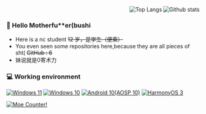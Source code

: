 <a href="https://github.com/anuraghazra/github-readme-stats"><img align="right" alt="Github stats" src="https://github-readme-stats.vercel.app/api?username=KH-XXXVillager&show_icons=true&count_private=true&theme=dracula"/></a>

<a href="https://github.com/anuraghazra/github-readme-stats"><img align="right" alt="Top Langs" src="https://github-readme-stats.vercel.app/api/top-langs/?username=KH-XXXVillager&layout=compact&langs_count=10&theme=dracula&card_width=445"/></a><br/>
### 👋 Hello Motherfu**er(bushi

* Here is a nc student ~~12 岁，是学生（便乘）~~
* You even seen some repositories here,because they are all pieces of sht( ~~GitHub : 6~~
* 妹说就是0寄术力

### 💻 Working environment


[![Windows 11](https://img.shields.io/badge/Windows%2011-00adef?style=flat-square&logo=windows11&logoColor=ffffff)](https://www.microsoft.com/windows/windows-11/) [![Windows 10](https://img.shields.io/badge/Windows%2010-00adef?style=flat-square&logo=windows&logoColor=ffffff)](https://www.microsoft.com/windows/windows-10/) [![Android 10(AOSP 10)](https://img.shields.io/badge/Android%2010-3ddc84?style=flat-square&logo=android&logoColor=ffffff)](https://www.android.com/android-10/) [![HarmonyOS 3](https://img.shields.io/badge/HarmonyOS%203-317af7?style=flat-square&logo=harmonyos&logoColor=f1f3f5)](https://www.harmonyos.com/)
<br/>



[![Moe Counter!](https://count.getloli.com/get/@XXXVillager?theme=rule34)](https://count.getloli.com/)



